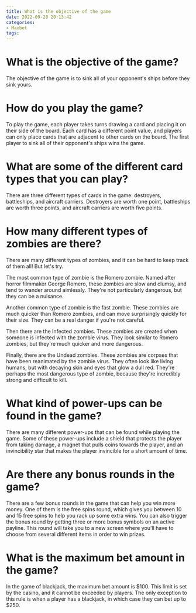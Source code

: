 ```yaml
---
title: What is the objective of the game
date: 2022-09-28 20:13:42
categories:
- Maxbet
tags:
---
```



#  What is the objective of the game?

The objective of the game is to sink all of your opponent's ships before they sink yours.

# How do you play the game?

To play the game, each player takes turns drawing a card and placing it on their side of the board. Each card has a different point value, and players can only place cards that are adjacent to other cards on the board. The first player to sink all of their opponent's ships wins the game.

# What are some of the different card types that you can play?

There are three different types of cards in the game: destroyers, battleships, and aircraft carriers. Destroyers are worth one point, battleships are worth three points, and aircraft carriers are worth five points.

#  How many different types of zombies are there?

There are many different types of zombies, and it can be hard to keep track of them all! But let's try.

The most common type of zombie is the Romero zombie. Named after horror filmmaker George Romero, these zombies are slow and clumsy, and tend to wander around aimlessly. They're not particularly dangerous, but they can be a nuisance.

Another common type of zombie is the fast zombie. These zombies are much quicker than Romero zombies, and can move surprisingly quickly for their size. They can be a real danger if you're not careful.

Then there are the Infected zombies. These zombies are created when someone is infected with the zombie virus. They look similar to Romero zombies, but they're much quicker and more dangerous.

Finally, there are the Undead zombies. These zombies are corpses that have been reanimated by the zombie virus. They often look like living humans, but with decaying skin and eyes that glow a dull red. They're perhaps the most dangerous type of zombie, because they're incredibly strong and difficult to kill.

#  What kind of power-ups can be found in the game?

There are many different power-ups that can be found while playing the game. Some of these power-ups include a shield that protects the player from taking damage, a magnet that pulls coins towards the player, and an invincibility star that makes the player invincible for a short amount of time.

#  Are there any bonus rounds in the game?

There are a few bonus rounds in the game that can help you win more money. One of them is the free spins round, which gives you between 10 and 15 free spins to help you rack up some extra wins. You can also trigger the bonus round by getting three or more bonus symbols on an active payline. This round will take you to a new screen where you'll have to choose from several different items in order to win prizes.

#  What is the maximum bet amount in the game?

In the game of blackjack, the maximum bet amount is $100. This limit is set by the casino, and it cannot be exceeded by players. The only exception to this rule is when a player has a blackjack, in which case they can bet up to $250.